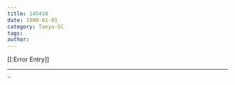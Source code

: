 ```yaml
---
title: 145410
date: 1990-01-01
category: Tanya-SC
tags: 
author: 
---
```


[[:Error Entry]]

---



``
